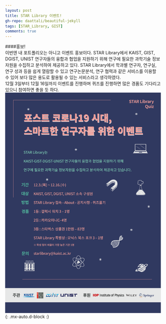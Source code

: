 ```yaml
---
layout: post
title: STAR Library 이벤트!
gh-repo: daattali/beautiful-jekyll
tags: [STAR_Library, GIST]
comments: true
---
```


####홍보!    
이번엔 내 포트폴리오는 아니고 이벤트 홍보이다. STAR Library에서 KAIST, GIST, DGIST, UNIST 연구자들의 
융합과 협업을 지원하기 위해 연구에 필요한 과학기술 정보자원을 수집하고 분석하여 제공하고 있다. STAR Library에서 학과별 연구자, 연구실, 
연구 성과 등을 쉽게 열람할 수 있고 연구논문분석, 연구 협력과 같은 서비스를 이용할 수 있어 보다 많은 용도로 활용될 수 
있는 서비스라고 생각하였다.   
12월 3일부터 12월 16일까지 이벤트를 진행하며 퀴즈를 진행하면 많은 경품도 기다리고 있으니 참여하면 좋을 듯 하다.   
![Crepe](/assets/img/star_library_event/post_corona_event.png){: .mx-auto.d-block :}